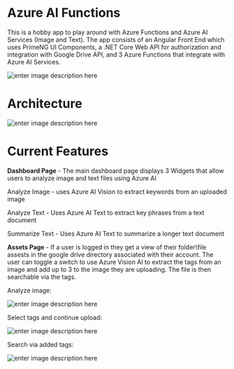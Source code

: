 # Azure AI Functions

This is a hobby app to play around with Azure Functions and Azure AI Services (Image and Text). The app consists of an Angular Front End which uses PrimeNG UI Components, a .NET Core Web API for authorization and integration with Google Drive API, and 3 Azure Functions that integrate with Azure AI Services.

![enter image description here](https://res.cloudinary.com/dngjhgdql/image/upload/v1710552419/Screen_Shot_2024-03-15_at_9.25.27_PM_srlt0w.png)


# Architecture
![enter image description here](https://res.cloudinary.com/dngjhgdql/image/upload/v1710594061/Azure_AI_Functions_1_lmlkw8.png) 


# Current Features

**Dashboard Page** - The main dashboard page displays 3 Widgets that allow users to analyze image and text files using Azure AI

Analyze Image - uses Azure AI Vision to extract keywords from an uploaded image

Analyze Text - Uses Azure AI Text to extract key phrases from a text document

Summarize Text - Uses Azure AI Text to summarize a longer text document

**Assets Page** - If a user is logged in they get a view of their folder\file assests in the google drive directory associated with their account. The user can toggle a switch to use Azure Vision AI to extract the tags from an image and add up to 3 to the image they are uploading. The file is then searchable via the tags.

Analyze image:

![enter image description here](https://res.cloudinary.com/dngjhgdql/image/upload/v1710551638/Screen_Shot_2024-03-15_at_5.37.43_PM_tztcqs.png)

Select tags and continue upload:

![enter image description here](https://res.cloudinary.com/dngjhgdql/image/upload/v1710553483/Screen_Shot_2024-03-15_at_9.41.47_PM_ttzxrl.png)

Search via added tags:

![enter image description here](https://res.cloudinary.com/dngjhgdql/image/upload/v1710553482/Screen_Shot_2024-03-15_at_9.44.23_PM_jvj9ar.png)




